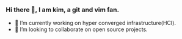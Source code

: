 ### Hi there 👋, I am kim, a git and vim fan.

- 🔭 I’m currently working on hyper converged infrastructure(HCI).
- 👯 I’m looking to collaborate on open source projects.
<!--
**xueyuanl/xueyuanl** is a ✨ _special_ ✨ repository because its `README.md` (this file) appears on your GitHub profile.

Here are some ideas to get you started:

- 🔭 I’m currently working on ...
- 🌱 I’m currently learning ...
- 👯 I’m looking to collaborate on ...
- 🤔 I’m looking for help with ...
- 💬 Ask me about ...
- 📫 How to reach me: ...
- 😄 Pronouns: ...
- ⚡ Fun fact: ...
-->
